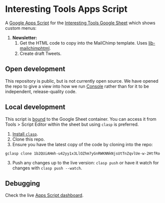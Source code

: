# Interesting Tools Apps Script

A [Google Apps Script](https://developers.google.com/apps-script/overview) for
the [Interesting Tools Google
Sheet](https://docs.google.com/spreadsheets/d/1VGVFXtfOAhZqPdY30mrD_4towCj6lCdhuwr35vp4xgM/edit)
which shows custom menus:

1. **Newsletter:**
    1. Get the HTML code to copy into the MailChimp template. Uses
    [lib-mailchimphtml](https://github.com/consoledotdev/lib-mailchimphtml).
    2. Create draft Tweets.

## Open development

This repository is public, but is not currently open source. We have opened the
repo to give a view into how we run [Console](https://console.dev) rather than
for it to be independent, release-quality code.

## Local development

This script is [bound](https://developers.google.com/apps-script/guides/bound)
to the Google Sheet container. You can access it from Tools > Script Editor
within the sheet but using `clasp` is preferred.

1. [Install `clasp`](https://developers.google.com/apps-script/guides/clasp).
2. Clone this repo.
3. Ensure you have the latest copy of the code by cloning into the repo:

`gclasp clone 1b2QUiAHmh-u42yy1x3LlOZhm7yGnRWKNNkNjsUtTnZqvlUe-w-2HtfRo`

3. Push any changes up to the live version: `clasp push` or have it watch for
   changes with `clasp push --watch`.

## Debugging

Check the live [Apps Script dashboard](https://script.google.com/home/all).
